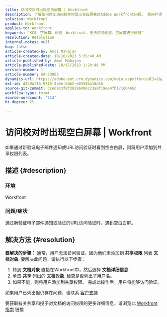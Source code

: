 ```yaml
---
title: 访问校对时出现空白屏幕 | Workfront
description: 了解如何修复访问校样时显示空白屏幕的Adobe Workfront问题。 将用户添加到共享权限列表。
solution: Workfront
product: Workfront
applies-to: Workfront
keywords: “KCS、空屏幕、验证、Workfront、无法访问验证、空屏幕进行验证”
resolution: Resolution
internal-notes: null
bug: false
article-created-by: Amol Mahajan
article-created-date: 10/16/2023 5:35:40 AM
article-published-by: Amol Mahajan
article-published-date: 10/17/2023 1:20:46 PM
version-number: 1
article-number: KA-23003
dynamics-url: https://adobe-ent.crm.dynamics.com/main.aspx?forceUCI=1&pagetype=entityrecord&etn=knowledgearticle&id=c774cfd4-e56b-ee11-8df0-6045bd006239
exl-id: d2b9af15-9715-4a3e-bbb2-e0358ba18d16
source-git-commit: cce69c3f0f38296096c23a8f19ee4fb17166465d
workflow-type: tm+mt
source-wordcount: '213'
ht-degree: 2%

---
```


# 访问校对时出现空白屏幕 | Workfront


如果通过新验证电子邮件通知或URL访问验证时看到空白白屏，则将用户添加到共享权限列表。

## 描述 {#description}


### <b>环境</b>

Workfront



### <b>问题/症状</b>

通过新验证电子邮件通知或验证的URL访问验证时，遇到空白白屏。


## 解决方法 {#resolution}

<b>要解决的步骤：</b>
通常，用户无法访问验证，因为他们未添加到 <b>共享权限</b> 列表 <b>文档对象</b>. 要解决此问题，请执行以下步骤：

1. 转到 <b>文档对象</b> 直接在Workfront中，然后选择 <b>文档详细信息</b>.
2. 单击 <b>共享</b> 列出的 <b>文档对象</b>. 检查是否列出了用户名。
3. 如果不能，则将用户添加到共享权限。 完成此操作后，用户将能够访问验证。




如果用户已列出但仍存在问题，请联系 [客户支持](https://experienceleague.adobe.com/docs/workfront/using/basics/tips-tricks-for-basics/contact-customer-support.html)



要获取有关共享和授予对文档的访问权限的更多详细信息，请浏览此 [Workfront指南](https://experienceleague.adobe.com/docs/workfront/using/basics/grant-request-object-permissions/document-permissions.html) 链接
